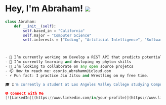 
Hey, I'm Abraham! ![](https://user-images.githubusercontent.com/18350557/176309783-0785949b-9127-417c-8b55-ab5a4333674e.gif)
============================================================================================================================

```python
class Abraham:
    def __init__(self):
        self.based_in = "California"
        self.major = "Computer Science"
        self.interests = ["Coding", "Artificial Intelligence", "Software Development"]



- 🔭 I’m currently working on Develop a REST API that predicts potential drug interactions based on chemical structures and known interaction data. Researchers can input chemical structures of drugs and receive predictions about possible interactions and side effects. 
- 🌱 I’m currently learning and devloping my phyton skills
- 👯 I’m looking to collaborate on any open source projetcs
- 📫 How to reach me: osorio_abrahamm@icloud.com
- ⚡ Fun fact: I practice Jiu Jitsu and Wrestling on my free time.

🎓 I'm currently a student at Los Angeles Valley College studying Computer Science with ambitions of becoming a Software Engineer. I enjoy coding and learning more about technology. I have experience participating in various programs where I work on real-world projects and continuously strive to enhance my skills.

🌐 Connect with Me
[![LinkedIn][(https://www.linkedin.com/in/your-profile)](https://www.linkedin.com/in/abraham-o-249b25283/)]
